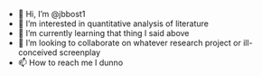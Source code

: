 - 👋 Hi, I’m @jbbost1
- 👀 I’m interested in quantitative analysis of literature
- 🌱 I’m currently learning that thing I said above
- 💞️ I’m looking to collaborate on whatever research project or ill-conceived screenplay
- 📫 How to reach me I dunno

<!---
jbbost1/jbbost1 is a ✨ special ✨ repository because its `README.md` (this file) appears on your GitHub profile.
You can click the Preview link to take a look at your changes.
--->
